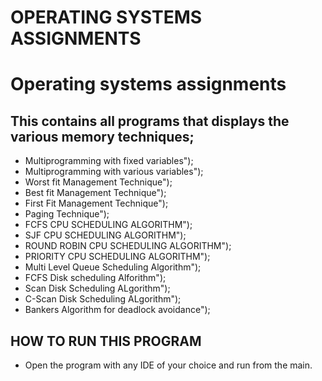 # OPERATING SYSTEMS ASSIGNMENTS

# **Operating systems assignments**

## This contains all programs that displays the various memory techniques;

* Multiprogramming with fixed variables");
* Multiprogramming with various variables");
* Worst fit Management Technique");
* Best fit Management Technique");
* First Fit Management Technique");
* Paging Technique");
* FCFS CPU SCHEDULING ALGORITHM");
* SJF CPU SCHEDULING ALGORITHM");
* ROUND ROBIN CPU SCHEDULING ALGORITHM");
* PRIORITY CPU SCHEDULING ALGORITHM");
* Multi Level Queue Scheduling Algorithm");
* FCFS Disk scheduling Alforithm");
* Scan Disk Scheduling ALgorithm");
* C-Scan Disk Scheduling ALgorithm");
* Bankers Algorithm for deadlock avoidance");

## HOW TO RUN THIS PROGRAM
* Open the program with any IDE of your choice and run from the main.



